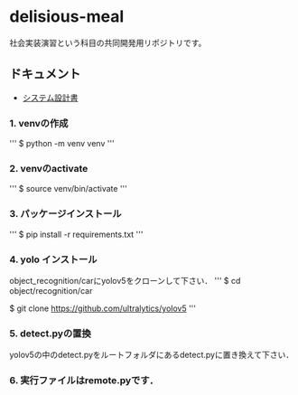 # delisious-meal

社会実装演習という科目の共同開発用リポジトリです。

## ドキュメント

- [システム設計書](./docs/%E3%83%81%E3%83%BC%E3%83%A06_%E3%82%B7%E3%82%B9%E3%83%86%E3%83%A0%E8%A8%AD%E8%A8%88%E6%9B%B8.md)


### 1. venvの作成
'''
$ python -m venv venv
'''

### 2. venvのactivate
'''
$ source venv/bin/activate
'''

### 3. パッケージインストール
'''
$ pip install -r requirements.txt 
'''

### 4. yolo インストール
object_recognition/carにyolov5をクローンして下さい．
'''
$ cd object/recognition/car

$ git clone https://github.com/ultralytics/yolov5
'''

### 5. detect.pyの置換
yolov5の中のdetect.pyをルートフォルダにあるdetect.pyに置き換えて下さい．

### 6. 実行ファイルはremote.pyです．